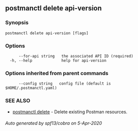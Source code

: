 ## postmanctl delete api-version



### Synopsis



```
postmanctl delete api-version [flags]
```

### Options

```
      --for-api string   the associated API ID (required)
  -h, --help             help for api-version
```

### Options inherited from parent commands

```
      --config string   config file (default is $HOME/.postmanctl.yaml)
```

### SEE ALSO

* [postmanctl delete](postmanctl_delete.md)	 - Delete existing Postman resources.

###### Auto generated by spf13/cobra on 5-Apr-2020
